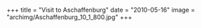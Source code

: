 +++
title = "Visit to Aschaffenburg"
date = "2010-05-16"
image = "archimg/Aschaffenburg_10_1_800.jpg"
+++
